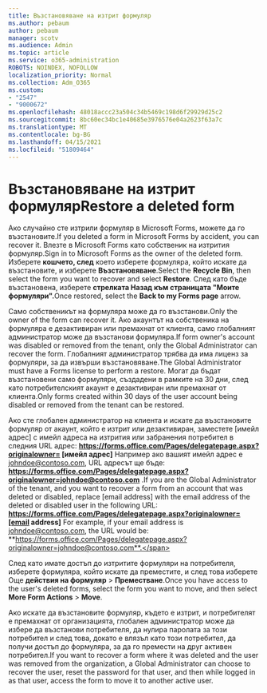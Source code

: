 ```yaml
---
title: Възстановяване на изтрит формуляр
ms.author: pebaum
author: pebaum
manager: scotv
ms.audience: Admin
ms.topic: article
ms.service: o365-administration
ROBOTS: NOINDEX, NOFOLLOW
localization_priority: Normal
ms.collection: Adm_O365
ms.custom:
- "2547"
- "9000672"
ms.openlocfilehash: 48018accc23a504c34b5469c198d6f29929d25c2
ms.sourcegitcommit: 8bc60ec34bc1e40685e3976576e04a2623f63a7c
ms.translationtype: MT
ms.contentlocale: bg-BG
ms.lasthandoff: 04/15/2021
ms.locfileid: "51809464"
---
```

# <a name="restore-a-deleted-form"></a><span data-ttu-id="d3893-102">Възстановяване на изтрит формуляр</span><span class="sxs-lookup"><span data-stu-id="d3893-102">Restore a deleted form</span></span>

<span data-ttu-id="d3893-103">Ако случайно сте изтрили формуляр в Microsoft Forms, можете да го възстановите.</span><span class="sxs-lookup"><span data-stu-id="d3893-103">If you deleted a form in Microsoft Forms by accident, you can recover it.</span></span> <span data-ttu-id="d3893-104">Влезте в Microsoft Forms като собственик на изтрития формуляр.</span><span class="sxs-lookup"><span data-stu-id="d3893-104">Sign in to Microsoft Forms as the owner of the deleted form.</span></span> <span data-ttu-id="d3893-105">Изберете **кошчето, след** което изберете формуляра, който искате да възстановите, и изберете **Възстановяване**.</span><span class="sxs-lookup"><span data-stu-id="d3893-105">Select the **Recycle Bin**, then select the form you want to recover and select **Restore**.</span></span> <span data-ttu-id="d3893-106">След като бъде възстановена, изберете **стрелката Назад към страницата "Моите формуляри".**</span><span class="sxs-lookup"><span data-stu-id="d3893-106">Once restored, select the **Back to my Forms page** arrow.</span></span>

<span data-ttu-id="d3893-107">Само собственикът на формуляра може да го възстанови.</span><span class="sxs-lookup"><span data-stu-id="d3893-107">Only the owner of the form can recover it.</span></span> <span data-ttu-id="d3893-108">Ако акаунтът на собственика на формуляра е дезактивиран или премахнат от клиента, само глобалният администратор може да възстанови формуляра.</span><span class="sxs-lookup"><span data-stu-id="d3893-108">If form owner's account was disabled or removed from the tenant, only the Global Administrator can recover the form.</span></span> <span data-ttu-id="d3893-109">Глобалният администратор трябва да има лиценз за формуляри, за да извърши възстановяване.</span><span class="sxs-lookup"><span data-stu-id="d3893-109">The Global Administrator must have a Forms license to perform a restore.</span></span> <span data-ttu-id="d3893-110">Могат да бъдат възстановени само формуляри, създадени в рамките на 30 дни, след като потребителският акаунт е дезактивиран или премахнат от клиента.</span><span class="sxs-lookup"><span data-stu-id="d3893-110">Only forms created within 30 days of the user account being disabled or removed from the tenant can be restored.</span></span>

<span data-ttu-id="d3893-111">Ако сте глобален администратор на клиента и искате да възстановите формуляр от акаунт, който е изтрит или дезактивиран, заместете [имейл адрес] с имейл адреса на изтрития или забранения потребител в следния URL адрес: **https://forms.office.com/Pages/delegatepage.aspx?originalowner= [имейл адрес]** Например ако вашият имейл адрес е johndoe@contoso.com, URL адресът ще бъде: **https://forms.office.com/Pages/delegatepage.aspx?originalowner=johndoe@contoso.com** .</span><span class="sxs-lookup"><span data-stu-id="d3893-111">If you are the Global Administrator of the tenant, and you want to recover a form from an account that was deleted or disabled, replace [email address] with the email address of the deleted or disabled user in the following URL: **https://forms.office.com/Pages/delegatepage.aspx?originalowner=[email address]** For example, if your email address is johndoe@contoso.com, the URL would be: **https://forms.office.com/Pages/delegatepage.aspx?originalowner=johndoe@contoso.com**.</span></span> 

<span data-ttu-id="d3893-112">След като имате достъп до изтритите формуляри на потребителя, изберете формуляра, който искате да преместите, и след това изберете Още **действия на формуляр**  >  **Преместване**.</span><span class="sxs-lookup"><span data-stu-id="d3893-112">Once you have access to the user's deleted forms, select the form you want to move, and then select **More Form Actions** > **Move**.</span></span>

<span data-ttu-id="d3893-113">Ако искате да възстановите формуляр, където е изтрит, и потребителят е премахнат от организацията, глобален администратор може да избере да възстанови потребителя, да нулира паролата за този потребител и след това, докато е влязъл като този потребител, да получи достъп до формуляра, за да го премести на друг активен потребител.</span><span class="sxs-lookup"><span data-stu-id="d3893-113">If you want to recover a form where it was deleted and the user was removed from the organization, a Global Administrator can choose to recover the user, reset the password for that user, and then while logged in as that user, access the form to move it to another active user.</span></span> 
